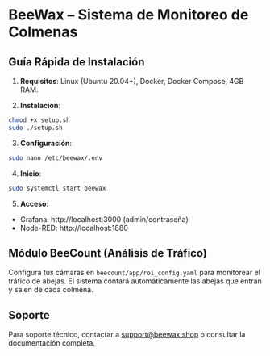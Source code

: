 # BeeWax – Sistema de Monitoreo de Colmenas

## Guía Rápida de Instalación

1. **Requisitos**: Linux (Ubuntu 20.04+), Docker, Docker Compose, 4GB RAM.

2. **Instalación**:

```bash
chmod +x setup.sh
sudo ./setup.sh
```

3. **Configuración**:

```bash
sudo nano /etc/beewax/.env
```

4. **Inicio**:

```bash
sudo systemctl start beewax
```

5. **Acceso**:

- Grafana: http://localhost:3000 (admin/contraseña)
- Node-RED: http://localhost:1880

## Módulo BeeCount (Análisis de Tráfico)

Configura tus cámaras en `beecount/app/roi_config.yaml` para monitorear el tráfico de abejas. El sistema contará automáticamente las abejas que entran y salen de cada colmena.

## Soporte

Para soporte técnico, contactar a support@beewax.shop o consultar la documentación completa.